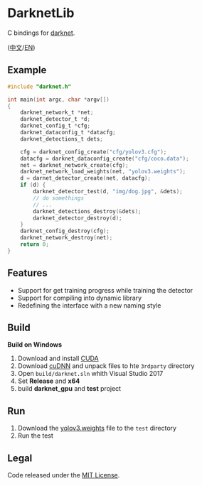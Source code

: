 # DarknetLib

C bindings for [darknet](http://pjreddie.com/darknet/).

([中文](README.zh-cn.md)/[EN](README.md))

## Example

``` c
#include "darknet.h"

int main(int argc, char *argv[])
{
	darknet_network_t *net;
	darknet_detector_t *d;
	darknet_config_t *cfg;
	darknet_dataconfig_t *datacfg;
	darknet_detections_t dets;

	cfg = darknet_config_create("cfg/yolov3.cfg");
	datacfg = darknet_dataconfig_create("cfg/coco.data");
	net = darknet_network_create(cfg);
	darknet_network_load_weights(net, "yolov3.weights");
	d = darnet_detector_create(net, datacfg);
	if (d) {
		darknet_detector_test(d, "img/dog.jpg", &dets);
		// do somethings
		// ...
		darknet_detections_destroy(&dets);
		darknet_detector_destroy(d);
	}
	darknet_config_destroy(cfg);
	darknet_network_destroy(net);
	return 0;
}
```

## Features

- Support for get training progress while training the detector
- Support for compiling into dynamic library
- Redefining the interface with a new naming style

## Build

**Build on Windows**

1. Download and install [CUDA](https://developer.nvidia.com/cuda-downloads)
1. Download [cuDNN](https://developer.nvidia.com/cudnn) and unpack files to hte `3rdparty` directory
1. Open `build/darknet.sln` whith Visual Studio 2017
1. Set **Release** and **x64**
1. build **darknet_gpu** and **test** project

## Run

1. Download the [yolov3.weights](https://pjreddie.com/media/files/yolov3.weights) file to the `test` directory
1. Run the test

## Legal

Code released under the [MIT License](LICENSE).
